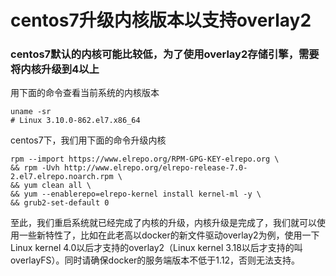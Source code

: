 centos7升级内核版本以支持overlay2
===============================================
### centos7默认的内核可能比较低，为了使用overlay2存储引擎，需要将内核升级到4以上

用下面的命令查看当前系统的内核版本  
```
uname -sr 
# Linux 3.10.0-862.el7.x86_64
```

centos7下，我们用下面的命令升级内核
```
rpm --import https://www.elrepo.org/RPM-GPG-KEY-elrepo.org \
&& rpm -Uvh http://www.elrepo.org/elrepo-release-7.0-2.el7.elrepo.noarch.rpm \
&& yum clean all \
&& yum --enablerepo=elrepo-kernel install kernel-ml -y \
&& grub2-set-default 0
```

至此，我们重启系统就已经完成了内核的升级，内核升级是完成了，我们就可以使用一些新特性了，比如在此老高以docker的新文件驱动overlay2为例，使用一下Linux kernel 4.0以后才支持的overlay2（Linux kernel 3.18以后才支持的叫overlayFS）。同时请确保docker的服务端版本不低于1.12，否则无法支持。

